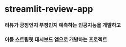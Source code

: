 # streamlit-review-app

### 리뷰가 긍정인지 부정인지 예측하는 인공지능을 개발하고

### 이를 스트림릿 대시보드 앱으로 개발하는 프로젝트

<!-- http://15.164.232.85:8501/ -->
